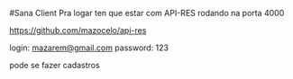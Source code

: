 #Sana Client
Pra logar ten que estar com  API-RES rodando na porta 4000

https://github.com/mazocelo/api-res

login: mazarem@gmail.com
password: 123

pode se fazer cadastros